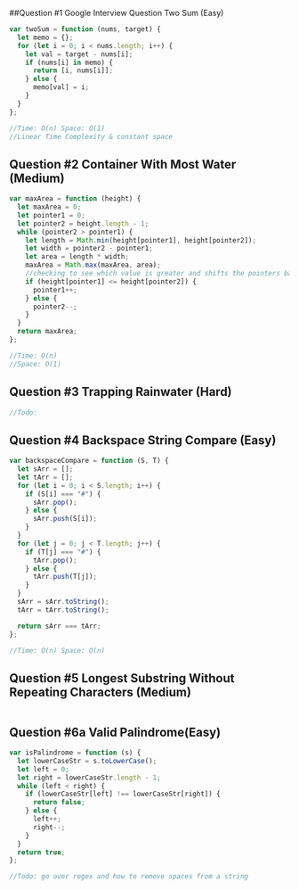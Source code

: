 ##Question #1 Google Interview Question Two Sum (Easy)

```Javascript
var twoSum = function (nums, target) {
  let memo = {};
  for (let i = 0; i < nums.length; i++) {
    let val = target - nums[i];
    if (nums[i] in memo) {
      return [i, nums[i]];
    } else {
      memo[val] = i;
    }
  }
};

//Time: O(n) Space: O(1)
//Linear Time Complexity & constant space
```

## Question #2 Container With Most Water (Medium)

```Javascript
var maxArea = function (height) {
  let maxArea = 0;
  let pointer1 = 0;
  let pointer2 = height.length - 1;
  while (pointer2 > pointer1) {
    let length = Math.min(height[pointer1], height[pointer2]);
    let width = pointer2 - pointer1;
    let area = length * width;
    maxArea = Math.max(maxArea, area);
    //checking to see which value is greater and shifts the pointers based on condition
    if (height[pointer1] <= height[pointer2]) {
      pointer1++;
    } else {
      pointer2--;
    }
  }
  return maxArea;
};

//Time: O(n)
//Space: O(1)

```

## Question #3 Trapping Rainwater (Hard)

```Javascript
//Todo:
```

## Question #4 Backspace String Compare (Easy)

```Javascript
var backspaceCompare = function (S, T) {
  let sArr = [];
  let tArr = [];
  for (let i = 0; i < S.length; i++) {
    if (S[i] === "#") {
      sArr.pop();
    } else {
      sArr.push(S[i]);
    }
  }
  for (let j = 0; j < T.length; j++) {
    if (T[j] === "#") {
      tArr.pop();
    } else {
      tArr.push(T[j]);
    }
  }
  sArr = sArr.toString();
  tArr = tArr.toString();

  return sArr === tArr;
};

//Time: O(n) Space: O(n)
```

## Question #5 Longest Substring Without Repeating Characters (Medium)

```Javascript

```

## Question #6a Valid Palindrome(Easy)

```Javascript
var isPalindrome = function (s) {
  let lowerCaseStr = s.toLowerCase();
  let left = 0;
  let right = lowerCaseStr.length - 1;
  while (left < right) {
    if (lowerCaseStr[left] !== lowerCaseStr[right]) {
      return false;
    } else {
      left++;
      right--;
    }
  }
  return true;
};

//Todo: go over regex and how to remove spaces from a string
```
